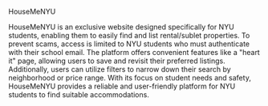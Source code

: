 HouseMeNYU

HouseMeNYU is an exclusive website designed specifically for NYU students, enabling them to easily find and list rental/sublet properties. To prevent scams, access is limited to NYU students who must authenticate with their school email. The platform offers convenient features like a "heart it" page, allowing users to save and revisit their preferred listings. Additionally, users can utilize filters to narrow down their search by neighborhood or price range. With its focus on student needs and safety, HouseMeNYU provides a reliable and user-friendly platform for NYU students to find suitable accommodations.
